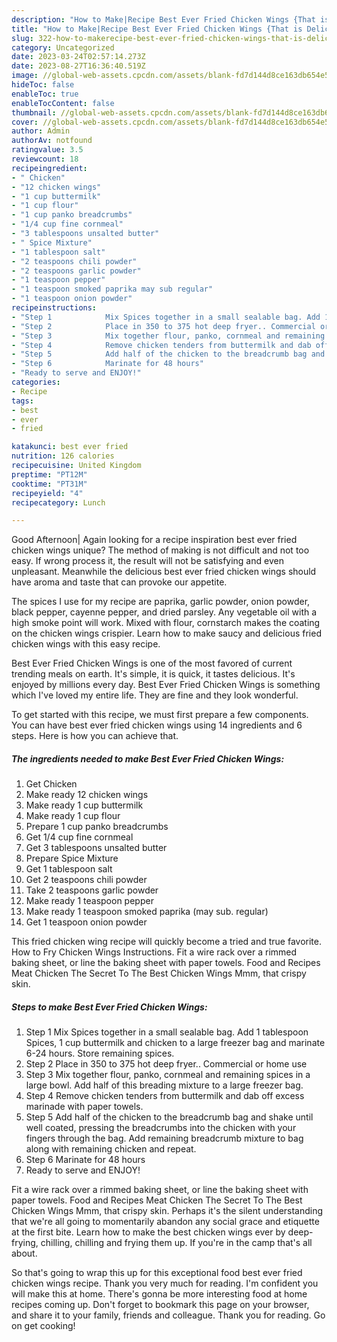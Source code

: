 ```yaml
---
description: "How to Make|Recipe Best Ever Fried Chicken Wings {That is Delicious"
title: "How to Make|Recipe Best Ever Fried Chicken Wings {That is Delicious"
slug: 322-how-to-makerecipe-best-ever-fried-chicken-wings-that-is-delicious
category: Uncategorized
date: 2023-03-24T02:57:14.273Z
date: 2023-08-27T16:36:40.519Z
image: //global-web-assets.cpcdn.com/assets/blank-fd7d144d8ce163db654e5a02c40b08a2775adb7897d16e4062681dc7e1b2800f.png
hideToc: false
enableToc: true
enableTocContent: false
thumbnail: //global-web-assets.cpcdn.com/assets/blank-fd7d144d8ce163db654e5a02c40b08a2775adb7897d16e4062681dc7e1b2800f.png
cover: //global-web-assets.cpcdn.com/assets/blank-fd7d144d8ce163db654e5a02c40b08a2775adb7897d16e4062681dc7e1b2800f.png
author: Admin
authorAv: notfound
ratingvalue: 3.5
reviewcount: 18
recipeingredient:
- " Chicken"
- "12 chicken wings"
- "1 cup buttermilk"
- "1 cup flour"
- "1 cup panko breadcrumbs"
- "1/4 cup fine cornmeal"
- "3 tablespoons unsalted butter"
- " Spice Mixture"
- "1 tablespoon salt"
- "2 teaspoons chili powder"
- "2 teaspoons garlic powder"
- "1 teaspoon pepper"
- "1 teaspoon smoked paprika may sub regular"
- "1 teaspoon onion powder"
recipeinstructions:
- "Step 1            Mix Spices together in a small sealable bag. Add 1 tablespoon Spices, 1 cup buttermilk and chicken to a large freezer bag and marinate 6-24 hours. Store remaining spices."
- "Step 2            Place in 350 to 375 hot deep fryer.. Commercial or home use"
- "Step 3            Mix together flour, panko, cornmeal and remaining spices in a large bowl. Add half of this breading mixture to a large freezer bag."
- "Step 4            Remove chicken tenders from buttermilk and dab off excess marinade with paper towels."
- "Step 5            Add half of the chicken to the breadcrumb bag and shake until well coated, pressing the breadcrumbs into the chicken with your fingers through the bag. Add remaining breadcrumb mixture to bag along with remaining chicken and repeat."
- "Step 6            Marinate for 48 hours"
- "Ready to serve and ENJOY!"
categories:
- Recipe
tags:
- best
- ever
- fried

katakunci: best ever fried 
nutrition: 126 calories
recipecuisine: United Kingdom
preptime: "PT12M"
cooktime: "PT31M"
recipeyield: "4"
recipecategory: Lunch

---
```



Good Afternoon| Again looking for a recipe inspiration best ever fried chicken wings unique? The method of making is not difficult and not too easy. If wrong process it, the result will not be satisfying and even unpleasant. Meanwhile the delicious best ever fried chicken wings should have aroma and taste that can provoke our appetite.





The spices I use for my recipe are paprika, garlic powder, onion powder, black pepper, cayenne pepper, and dried parsley. Any vegetable oil with a high smoke point will work. Mixed with flour, cornstarch makes the coating on the chicken wings crispier. Learn how to make saucy and delicious fried chicken wings with this easy recipe.

Best Ever Fried Chicken Wings is one of the most favored of current trending meals on earth. It's simple, it is quick, it tastes delicious. It's enjoyed by millions every day. Best Ever Fried Chicken Wings is something which I've loved my entire life. They are fine and they look wonderful.


To get started with this recipe, we must first prepare a few components. You can have best ever fried chicken wings using 14 ingredients and 6 steps. Here is how you can achieve that.

<!--inarticleads1-->

##### The ingredients needed to make Best Ever Fried Chicken Wings:

1. Get  Chicken
1. Make ready 12 chicken wings
1. Make ready 1 cup buttermilk
1. Make ready 1 cup flour
1. Prepare 1 cup panko breadcrumbs
1. Get 1/4 cup fine cornmeal
1. Get 3 tablespoons unsalted butter
1. Prepare  Spice Mixture
1. Get 1 tablespoon salt
1. Get 2 teaspoons chili powder
1. Take 2 teaspoons garlic powder
1. Make ready 1 teaspoon pepper
1. Make ready 1 teaspoon smoked paprika (may sub. regular)
1. Get 1 teaspoon onion powder


This fried chicken wing recipe will quickly become a tried and true favorite. How to Fry Chicken Wings Instructions. Fit a wire rack over a rimmed baking sheet, or line the baking sheet with paper towels. Food and Recipes Meat Chicken The Secret To The Best Chicken Wings Mmm, that crispy skin. 

<!--inarticleads2-->

##### Steps to make Best Ever Fried Chicken Wings:

1. Step 1            Mix Spices together in a small sealable bag. Add 1 tablespoon Spices, 1 cup buttermilk and chicken to a large freezer bag and marinate 6-24 hours. Store remaining spices.
1. Step 2            Place in 350 to 375 hot deep fryer.. Commercial or home use
1. Step 3            Mix together flour, panko, cornmeal and remaining spices in a large bowl. Add half of this breading mixture to a large freezer bag.
1. Step 4            Remove chicken tenders from buttermilk and dab off excess marinade with paper towels.
1. Step 5            Add half of the chicken to the breadcrumb bag and shake until well coated, pressing the breadcrumbs into the chicken with your fingers through the bag. Add remaining breadcrumb mixture to bag along with remaining chicken and repeat.
1. Step 6            Marinate for 48 hours
1. Ready to serve and ENJOY!

Fit a wire rack over a rimmed baking sheet, or line the baking sheet with paper towels. Food and Recipes Meat Chicken The Secret To The Best Chicken Wings Mmm, that crispy skin. Perhaps it&#39;s the silent understanding that we&#39;re all going to momentarily abandon any social grace and etiquette at the first bite. Learn how to make the best chicken wings ever by deep-frying, chilling, chilling and frying them up. If you&#39;re in the camp that&#39;s all about. 

So that's going to wrap this up for this exceptional food best ever fried chicken wings recipe. Thank you very much for reading. I'm confident you will make this at home. There's gonna be more interesting food at home recipes coming up. Don't forget to bookmark this page on your browser, and share it to your family, friends and colleague. Thank you for reading. Go on get cooking!
